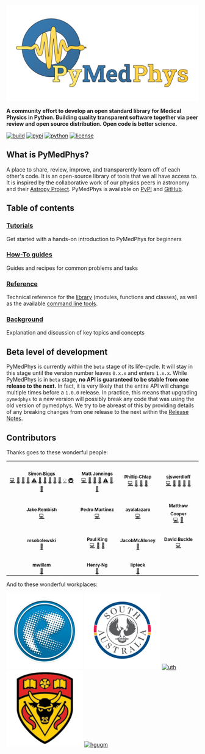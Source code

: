 [![logo](https://github.com/pymedphys/pymedphys/raw/master/docs/logos/pymedphys_title.png)](https://docs.pymedphys.com/)

**A community effort to develop an open standard library for Medical
Physics in Python. Building quality transparent software together via
peer review and open source distribution. Open code is better science.**

[![build](https://img.shields.io/endpoint.svg?url=https%3A%2F%2Factions-badge.atrox.dev%2Fpymedphys%2Fpymedphys%2Fbadge&label=build&logo=none)](https://actions-badge.atrox.dev/pymedphys/pymedphys/goto)
[![pypi](https://img.shields.io/pypi/v/pymedphys)](https://pypi.org/project/pymedphys/)
[![python](https://img.shields.io/pypi/pyversions/pymedphys)](https://pypi.org/project/pymedphys/)
[![license](https://img.shields.io/pypi/l/pymedphys)](https://choosealicense.com/licenses/apache-2.0/)

## What is PyMedPhys?

A place to share, review, improve, and transparently learn off of each
other's code. It is an open-source library of tools that we all have
access to. It is inspired by the collaborative work of our physics peers
in astronomy and their [Astropy Project](http://www.astropy.org/).
PyMedPhys is available on [PyPI](https://pypi.org/project/pymedphys/)
and [GitHub](https://github.com/pymedphys/pymedphys).

## Table of contents

### [Tutorials](https://docs.pymedphys.com/tutes)

Get started with a hands-on introduction to PyMedPhys for beginners

### [How-To guides](https://docs.pymedphys.com/howto)

Guides and recipes for common problems and tasks

### [Reference](https://docs.pymedphys.com/ref)

Technical reference for the
[library](https://docs.pymedphys.com/ref/lib) (modules, functions and
classes), as well as the available
[command line tools](https://docs.pymedphys.com/ref/cli).

### [Background](https://docs.pymedphys.com/background)

Explanation and discussion of key topics and concepts

## Beta level of development

PyMedPhys is currently within the `beta` stage of its life-cycle. It
will stay in this stage until the version number leaves `0.x.x` and
enters `1.x.x`. While PyMedPhys is in `beta` stage, **no API is
guaranteed to be stable from one release to the next.** In fact, it is
very likely that the entire API will change multiple times before a
`1.0.0` release. In practice, this means that upgrading `pymedphys` to a
new version will possibly break any code that was using the old version
of pymedphys. We try to be abreast of this by providing details of any
breaking changes from one release to the next within the
[Release Notes](http://docs.pymedphys.com/release-notes.html).

## Contributors

Thanks goes to these wonderful people:

<!-- ALL-CONTRIBUTORS-LIST:START - Do not remove or modify this section -->
<!-- prettier-ignore-start -->
<!-- markdownlint-disable -->
<table>
  <tr>
    <td align="center"><a href="http://simonbiggs.net/"><img src="https://avatars1.githubusercontent.com/u/6559099?v=4?s=200" width="200px;" alt=""/><br /><sub><b>Simon Biggs</b></sub></a><br /><a href="https://github.com/pymedphys/pymedphys/commits?author=SimonBiggs" title="Code">💻</a> <a href="#maintenance-SimonBiggs" title="Maintenance">🚧</a> <a href="https://github.com/pymedphys/pymedphys/commits?author=SimonBiggs" title="Documentation">📖</a> <a href="https://github.com/pymedphys/pymedphys/pulls?q=is%3Apr+reviewed-by%3ASimonBiggs" title="Reviewed Pull Requests">👀</a> <a href="https://github.com/pymedphys/pymedphys/commits?author=SimonBiggs" title="Tests">⚠️</a> <a href="#tool-SimonBiggs" title="Tools">🔧</a> <a href="https://github.com/pymedphys/pymedphys/issues?q=author%3ASimonBiggs" title="Bug reports">🐛</a> <a href="#talk-SimonBiggs" title="Talks">📢</a> <a href="#data-SimonBiggs" title="Data">🔣</a> <a href="#design-SimonBiggs" title="Design">🎨</a> <a href="#example-SimonBiggs" title="Examples">💡</a> <a href="#infra-SimonBiggs" title="Infrastructure (Hosting, Build-Tools, etc)">🚇</a> <a href="#question-SimonBiggs" title="Answering Questions">💬</a></td>
    <td align="center"><a href="https://github.com/Matthew-Jennings"><img src="https://avatars0.githubusercontent.com/u/19767103?v=4?s=200" width="200px;" alt=""/><br /><sub><b>Matt Jennings</b></sub></a><br /><a href="https://github.com/pymedphys/pymedphys/commits?author=Matthew-Jennings" title="Code">💻</a> <a href="https://github.com/pymedphys/pymedphys/pulls?q=is%3Apr+reviewed-by%3AMatthew-Jennings" title="Reviewed Pull Requests">👀</a> <a href="https://github.com/pymedphys/pymedphys/commits?author=Matthew-Jennings" title="Documentation">📖</a> <a href="https://github.com/pymedphys/pymedphys/issues?q=author%3AMatthew-Jennings" title="Bug reports">🐛</a> <a href="https://github.com/pymedphys/pymedphys/commits?author=Matthew-Jennings" title="Tests">⚠️</a> <a href="#data-Matthew-Jennings" title="Data">🔣</a> <a href="#design-Matthew-Jennings" title="Design">🎨</a></td>
    <td align="center"><a href="https://github.com/pchlap"><img src="https://avatars1.githubusercontent.com/u/11072129?v=4?s=200" width="200px;" alt=""/><br /><sub><b>Phillip Chlap</b></sub></a><br /><a href="https://github.com/pymedphys/pymedphys/commits?author=pchlap" title="Code">💻</a> <a href="https://github.com/pymedphys/pymedphys/pulls?q=is%3Apr+reviewed-by%3Apchlap" title="Reviewed Pull Requests">👀</a> <a href="https://github.com/pymedphys/pymedphys/commits?author=pchlap" title="Documentation">📖</a> <a href="#data-pchlap" title="Data">🔣</a></td>
    <td align="center"><a href="https://github.com/sjswerdloff"><img src="https://avatars2.githubusercontent.com/u/16871837?v=4?s=200" width="200px;" alt=""/><br /><sub><b>sjswerdloff</b></sub></a><br /><a href="https://github.com/pymedphys/pymedphys/commits?author=sjswerdloff" title="Code">💻</a> <a href="https://github.com/pymedphys/pymedphys/pulls?q=is%3Apr+reviewed-by%3Asjswerdloff" title="Reviewed Pull Requests">👀</a> <a href="https://github.com/pymedphys/pymedphys/issues?q=author%3Asjswerdloff" title="Bug reports">🐛</a> <a href="#ideas-sjswerdloff" title="Ideas, Planning, & Feedback">🤔</a> <a href="#data-sjswerdloff" title="Data">🔣</a></td>
  </tr>
  <tr>
    <td align="center"><a href="https://github.com/rembishj"><img src="https://avatars3.githubusercontent.com/u/40006991?v=4?s=200" width="200px;" alt=""/><br /><sub><b>Jake Rembish</b></sub></a><br /><a href="https://github.com/pymedphys/pymedphys/commits?author=rembishj" title="Code">💻</a></td>
    <td align="center"><a href="https://github.com/peterg1t"><img src="https://avatars2.githubusercontent.com/u/8771255?v=4?s=200" width="200px;" alt=""/><br /><sub><b>Pedro Martinez</b></sub></a><br /><a href="https://github.com/pymedphys/pymedphys/commits?author=peterg1t" title="Code">💻</a></td>
    <td align="center"><a href="https://github.com/ayalalazaro"><img src="https://avatars0.githubusercontent.com/u/8739720?v=4?s=200" width="200px;" alt=""/><br /><sub><b>ayalalazaro</b></sub></a><br /><a href="https://github.com/pymedphys/pymedphys/commits?author=ayalalazaro" title="Code">💻</a></td>
    <td align="center"><a href="https://github.com/matthewdeancooper"><img src="https://avatars1.githubusercontent.com/u/55194730?v=4?s=200" width="200px;" alt=""/><br /><sub><b>Matthew Cooper</b></sub></a><br /><a href="https://github.com/pymedphys/pymedphys/commits?author=matthewdeancooper" title="Code">💻</a> <a href="#ideas-matthewdeancooper" title="Ideas, Planning, & Feedback">🤔</a></td>
  </tr>
  <tr>
    <td align="center"><a href="https://github.com/msobolewski"><img src="https://avatars1.githubusercontent.com/u/8422812?v=4?s=200" width="200px;" alt=""/><br /><sub><b>msobolewski</b></sub></a><br /><a href="#ideas-msobolewski" title="Ideas, Planning, & Feedback">🤔</a></td>
    <td align="center"><a href="https://kingrpaul.github.io/"><img src="https://avatars1.githubusercontent.com/u/4761748?v=4?s=200" width="200px;" alt=""/><br /><sub><b>Paul King</b></sub></a><br /><a href="https://github.com/pymedphys/pymedphys/commits?author=kingrpaul" title="Code">💻</a> <a href="#design-kingrpaul" title="Design">🎨</a> <a href="#ideas-kingrpaul" title="Ideas, Planning, & Feedback">🤔</a></td>
    <td align="center"><a href="https://github.com/JacobMcAloney"><img src="https://avatars3.githubusercontent.com/u/47580406?v=4?s=200" width="200px;" alt=""/><br /><sub><b>JacobMcAloney</b></sub></a><br /><a href="#ideas-JacobMcAloney" title="Ideas, Planning, & Feedback">🤔</a></td>
    <td align="center"><a href="https://github.com/db72-git"><img src="https://avatars2.githubusercontent.com/u/66728405?v=4?s=200" width="200px;" alt=""/><br /><sub><b>David Buckle</b></sub></a><br /><a href="https://github.com/pymedphys/pymedphys/commits?author=db72-git" title="Code">💻</a></td>
  </tr>
  <tr>
    <td align="center"><a href="https://github.com/mwillam"><img src="https://avatars3.githubusercontent.com/u/32633593?v=4?s=200" width="200px;" alt=""/><br /><sub><b>mwillam</b></sub></a><br /><a href="https://github.com/pymedphys/pymedphys/commits?author=mwillam" title="Documentation">📖</a></td>
    <td align="center"><a href="https://github.com/fishdda"><img src="https://avatars0.githubusercontent.com/u/23411165?v=4?s=200" width="200px;" alt=""/><br /><sub><b>Henry Ng</b></sub></a><br /><a href="#userTesting-fishdda" title="User Testing">📓</a></td>
    <td align="center"><a href="https://github.com/lipteck"><img src="https://avatars1.githubusercontent.com/u/53696995?v=4?s=200" width="200px;" alt=""/><br /><sub><b>lipteck</b></sub></a><br /><a href="#userTesting-lipteck" title="User Testing">📓</a></td>
  </tr>
</table>

<!-- markdownlint-enable -->
<!-- prettier-ignore-end -->
<!-- ALL-CONTRIBUTORS-LIST:END -->

And to these wonderful workplaces:

[![rccc](https://github.com/pymedphys/pymedphys/raw/master/docs/logos/rccc_200x200.png)](%60Riverina%20Cancer%20Care%20Centre%60_)
[![rah](https://github.com/pymedphys/pymedphys/raw/master/docs/logos/gosa_200x200.png)](%60Royal%20Adelaide%20Hospital%60_)
[![uth](https://github.com/pymedphys/pymedphys/raw/master/docs/logos/UTHSA_logo.png)](%60UT%20Health%20San%20Antonio%60_)
[![uoc](https://github.com/pymedphys/pymedphys/raw/master/docs/logos/uoc_200x200.png)](%60University%20of%20Calgary%60_)
[![hgugm](https://github.com/pymedphys/pymedphys/raw/master/docs/logos/HGUGM_200x200.png)](%60Hospital%20General%20Universitario%20Gregorio%20Marañón%60_)
